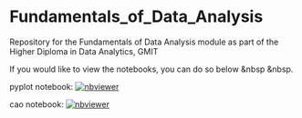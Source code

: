 # Fundamentals_of_Data_Analysis
Repository for the Fundamentals of Data Analysis module as part of the Higher Diploma in Data Analytics, GMIT

If you would like to view the notebooks, you can do so below &nbsp &nbsp.

pyplot notebook: [![nbviewer](https://raw.githubusercontent.com/jupyter/design/master/logos/Badges/nbviewer_badge.svg)](https://nbviewer.jupyter.org/github/Izardo/Fundamentals_of_Data_Analysis/blob/main/pyplot.ipynb)

cao notebook: [![nbviewer](https://raw.githubusercontent.com/jupyter/design/master/logos/Badges/nbviewer_badge.svg)](https://nbviewer.jupyter.org/github/Izardo/Fundamentals_of_Data_Analysis/blob/main/cao.ipynb)
